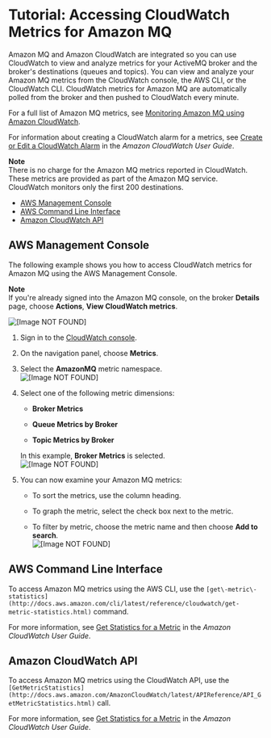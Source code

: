 # Tutorial: Accessing CloudWatch Metrics for Amazon MQ<a name="amazon-mq-accessing-metrics"></a>

Amazon MQ and Amazon CloudWatch are integrated so you can use CloudWatch to view and analyze metrics for your ActiveMQ broker and the broker's destinations \(queues and topics\)\. You can view and analyze your Amazon MQ metrics from the CloudWatch console, the AWS CLI, or the CloudWatch CLI\. CloudWatch metrics for Amazon MQ are automatically polled from the broker and then pushed to CloudWatch every minute\.

For a full list of Amazon MQ metrics, see [Monitoring Amazon MQ using Amazon CloudWatch](amazon-mq-monitoring-cloudwatch.md)\.

For information about creating a CloudWatch alarm for a metrics, see [Create or Edit a CloudWatch Alarm](http://docs.aws.amazon.com/AmazonCloudWatch/latest/monitoring/ConsoleAlarms.html) in the *Amazon CloudWatch User Guide*\.

**Note**  
There is no charge for the Amazon MQ metrics reported in CloudWatch\. These metrics are provided as part of the Amazon MQ service\.  
CloudWatch monitors only the first 200 destinations\.


+ [AWS Management Console](#amazon-mq-accessing-metrics-console)
+ [AWS Command Line Interface](#amazon-mq-accessing-metrics-aws-cli)
+ [Amazon CloudWatch API](#amazon-mq-accessing-metrics-cw-api)

## AWS Management Console<a name="amazon-mq-accessing-metrics-console"></a>

The following example shows you how to access CloudWatch metrics for Amazon MQ using the AWS Management Console\.

**Note**  
If you're already signed into the Amazon MQ console, on the broker **Details** page, choose **Actions**, **View CloudWatch metrics**\.  

![\[Image NOT FOUND\]](http://docs.aws.amazon.com/amazon-mq/latest/developer-guide/images/amazon-mq-tutorials-view-cloudwatch-metrics.png)

1. Sign in to the [CloudWatch console](https://console.aws.amazon.com/cloudwatch/)\.

1. On the navigation panel, choose **Metrics**\.

1. Select the **AmazonMQ** metric namespace\.  
![\[Image NOT FOUND\]](http://docs.aws.amazon.com/amazon-mq/latest/developer-guide/images/amazon-mq-cloudwatch-queue-metrics-namespace.png)

1. Select one of the following metric dimensions:

   + **Broker Metrics**

   + **Queue Metrics by Broker**

   + **Topic Metrics by Broker**

   In this example, **Broker Metrics** is selected\.  
![\[Image NOT FOUND\]](http://docs.aws.amazon.com/amazon-mq/latest/developer-guide/images/amazon-mq-cloudwatch-queue-metrics-dimension.png)

1. You can now examine your Amazon MQ metrics:

   + To sort the metrics, use the column heading\.

   + To graph the metric, select the check box next to the metric\.

   + To filter by metric, choose the metric name and then choose **Add to search**\.  
![\[Image NOT FOUND\]](http://docs.aws.amazon.com/amazon-mq/latest/developer-guide/images/amazon-mq-cloudwatch-queue-metrics-examine.png)

## AWS Command Line Interface<a name="amazon-mq-accessing-metrics-aws-cli"></a>

To access Amazon MQ metrics using the AWS CLI, use the `[get\-metric\-statistics](http://docs.aws.amazon.com/cli/latest/reference/cloudwatch/get-metric-statistics.html)` command\.

For more information, see [Get Statistics for a Metric](http://docs.aws.amazon.com/AmazonCloudWatch/latest/monitoring/getting-metric-statistics.html) in the *Amazon CloudWatch User Guide*\.

## Amazon CloudWatch API<a name="amazon-mq-accessing-metrics-cw-api"></a>

To access Amazon MQ metrics using the CloudWatch API, use the `[GetMetricStatistics](http://docs.aws.amazon.com/AmazonCloudWatch/latest/APIReference/API_GetMetricStatistics.html)` call\.

For more information, see [Get Statistics for a Metric](http://docs.aws.amazon.com/AmazonCloudWatch/latest/monitoring/getting-metric-statistics.html) in the *Amazon CloudWatch User Guide*\.